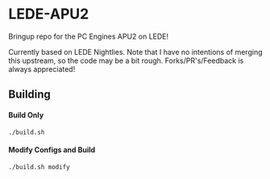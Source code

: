 # LEDE-APU2

Bringup repo for the PC Engines APU2 on LEDE!

Currently based on LEDE Nightlies. Note that I have no intentions of merging this upstream, so the code may be a bit rough. Forks/PR's/Feedback is always appreciated!

Building
-----
#### Build Only
`./build.sh`

#### Modify Configs and Build
`./build.sh modify`
